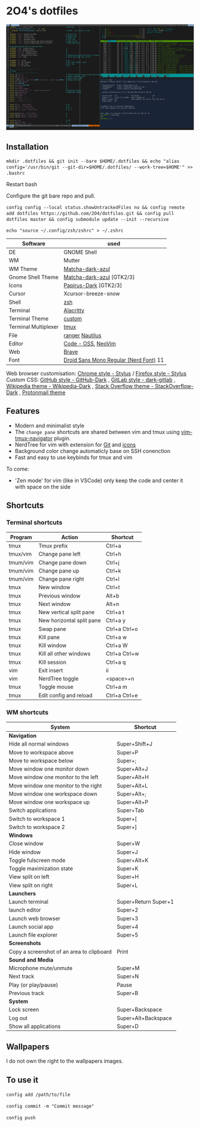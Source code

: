 # 2O4's dotfiles

![](Pictures/.keep/main.png)

## Installation

```
mkdir .dotfiles && git init --bare $HOME/.dotfiles && echo "alias config='/usr/bin/git --git-dir=$HOME/.dotfiles/ --work-tree=$HOME'" >> .bashrc
```

Restart bash

Configure the git bare repo and pull.
```
config config --local status.showUntrackedFiles no && config remote add dotfiles https://github.com/2O4/dotfiles.git && config pull dotfiles master && config submodule update --init --recursive
```

```
echo "source ~/.config/zsh/zshrc" > ~/.zshrc
```

| Software | used |
|---|---|
| DE | GNOME Shell |
| WM | Mutter |
| WM Theme | [Matcha-dark-azul](https://github.com/vinceliuice/Matcha-gtk-theme) |
| Gnome Shell Theme | [Matcha-dark-azul](https://github.com/vinceliuice/Matcha-gtk-theme) \[GTK2/3\] |
| Icons | [Papirus-Dark](https://github.com/PapirusDevelopmentTeam/papirus-icon-theme) \[GTK2/3\] |
| Cursor | Xcursor-breeze-snow |
| Shell | [zsh](https://www.zsh.org/) |
| Terminal | [Alacritty](https://github.com/alacritty/alacritty) |
| Terminal Theme | [custom](.config/alacritty/alacritty.yml) |
| Terminal Multiplexer | [tmux](https://github.com/tmux/tmux) |
| File | [ranger](https://github.com/ranger/ranger) [Nautilus](https://github.com/GNOME/nautilus) |
| Editor | [Code - OSS](https://code.visualstudio.com/), [NeoVim](https://github.com/neovim/neovim) |
| Web | [Brave](https://brave.com/) |
| Font | [Droid Sans Mono Regular (Nerd Font)](https://github.com/ryanoasis/nerd-fonts/tree/master/patched-fonts/DroidSansMono) 11 |

Web browser customisation:
[Chrome style - Stylus](https://chrome.google.com/webstore/detail/stylus/clngdbkpkpeebahjckkjfobafhncgmne)
/ [Firefox style - Stylus](https://addons.mozilla.org/en-US/firefox/addon/styl-us/)
<br>Custom CSS:
[GitHub style - GitHub-Dark](https://github.com/StylishThemes/GitHub-Dark)
, [GitLab style - dark-gitlab](https://gitlab.com/Avinash-Bhat/dark-gitlab)
, [Wikipedia theme - Wikipedia-Dark](https://github.com/StylishThemes/Wikipedia-Dark)
, [Stack Overflow theme - StackOverflow-Dark](https://github.com/StylishThemes/StackOverflow-Dark)
, [Protonmail theme](https://github.com/amdelamar/pm-theme)


## Features

* Modern and minimalist style
* The `change pane` shortcuts are shared between vim and tmux using [vim-tmux-navigator](https://github.com/christoomey/vim-tmux-navigator) plugin.
* NerdTree for vim with extension for [Git](https://github.com/Xuyuanp/nerdtree-git-plugin) and [icons](https://github.com/ryanoasis/vim-devicons)
* Background color change automaticly base on SSH conenction
* Fast and easy to use keybinds for tmux and vim

To come:
* 'Zen mode' for vim (like in VSCode) only keep the code and center it with space on the side

## Shortcuts

### Terminal shortcuts

| Program | Action | Shortcut |
|--|--|--|
| tmux | Tmux prefix | Ctrl+a |
| tmux/vim | Change pane left | Ctrl+h |
| tmum/vim | Change pane down | Ctrl+j |
| tmum/vim | Change pane up | Ctrl+k |
| tmum/vim | Change pane right | Ctrl+l |
| tmux | New window | Ctrl+t |
| tmux | Previous window | Alt+b |
| tmux | Next window | Alt+n |
| tmux | New vertical split pane | Ctrl+a t |
| tmux | New horizontal split pane | Ctrl+a y |
| tmux | Swap pane | Ctrl+a Ctrl+o |
| tmux | Kill pane | Ctrl+a w |
| tmux | Kill window | Ctrl+a W |
| tmux | Kill all other windows | Ctrl+a Ctrl+w |
| tmux | Kill session | Ctrl+a q |
| vim | Exit insert | ii |
| vim | NerdTree toggle | \<space\>+n |
| tmux | Toggle mouse | Ctrl+a m |
| tmux | Edit config and reload | Ctrl+a Ctrl+e |

### WM shortcuts

| System | Shortcut |
|---|---|
| **Navigation** |
| Hide all normal windows | Super+Shift+J |
| Move to workspace above | Super+P |
| Move to workspace below | Super+; |
| Move window one monitor down | Super+Alt+J |
| Move window one monitor to the left | Super+Alt+H |
| Move window one monitor to the right | Super+Alt+L |
| Move window one workspace down | Super+Alt+; |
| Move window one workspace up | Super+Alt+P |
| Switch applications | Super+Tab |
| Switch to workspace 1 | Super+[ |
| Switch to workspace 2 | Super+] |
| **Windows** |
| Close window | Super+W |
| Hide window | Super+J |
| Toggle fulscreen mode | Super+Alt+K |
| Toggle maximization state | Super+K |
| View split on left | Super+H |
| View split on right | Super+L |
| **Launchers** |
| Launch terminal | Super+Return Super+1 |
| launch editor | Super+2 |
| Launch web browser | Super+3 |
| Launch social app | Super+4 |
| Launch file explorer | Super+5 |
| **Screenshots** |
| Copy a screenshot of an area to clipboard | Print |
| **Sound and Media** |
| Microphone mute/unmute | Super+M |
| Next track | Super+N |
| Play (or play/pause) | Pause |
| Previous track | Super+B |
| **System** |
| Lock screen | Super+Backspace |
| Log out | Super+Alt+Backspace |
| Show all applications | Super+D |

## Wallpapers

I do not own the right to the wallpapers images.

## To use it

`config add /path/to/file`

`config commit -m "Commit message"`

`config push`
